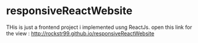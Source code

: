 # responsiveReactWebsite

THis is just a frontend project i implemented usng ReactJs.
open this link for the view : http://rockstr99.github.io/responsiveReactWebsite
